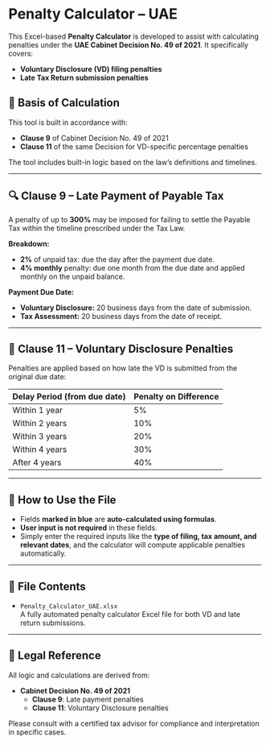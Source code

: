 # Penalty Calculator – UAE

This Excel-based **Penalty Calculator** is developed to assist with calculating penalties under the **UAE Cabinet Decision No. 49 of 2021**. It specifically covers:

- **Voluntary Disclosure (VD) filing penalties**
- **Late Tax Return submission penalties**

## 📘 Basis of Calculation

This tool is built in accordance with:

- **Clause 9** of Cabinet Decision No. 49 of 2021  
- **Clause 11** of the same Decision for VD-specific percentage penalties  

The tool includes built-in logic based on the law’s definitions and timelines.

---

## 🔍 Clause 9 – Late Payment of Payable Tax

A penalty of up to **300%** may be imposed for failing to settle the Payable Tax within the timeline prescribed under the Tax Law.

**Breakdown:**

- **2%** of unpaid tax: due the day after the payment due date.
- **4% monthly** penalty: due one month from the due date and applied monthly on the unpaid balance.

**Payment Due Date:**

- **Voluntary Disclosure:** 20 business days from the date of submission.
- **Tax Assessment:** 20 business days from the date of receipt.

---

## 🧾 Clause 11 – Voluntary Disclosure Penalties

Penalties are applied based on how late the VD is submitted from the original due date:

| Delay Period (from due date) | Penalty on Difference |
|------------------------------|------------------------|
| Within 1 year                | 5%                     |
| Within 2 years               | 10%                    |
| Within 3 years               | 20%                    |
| Within 4 years               | 30%                    |
| After 4 years                | 40%                    |

---

## 🧠 How to Use the File

- Fields **marked in blue** are **auto-calculated using formulas**.
- **User input is not required** in these fields.
- Simply enter the required inputs like the **type of filing, tax amount, and relevant dates**, and the calculator will compute applicable penalties automatically.

---

## 📂 File Contents

- `Penalty_Calculator_UAE.xlsx`  
  A fully automated penalty calculator Excel file for both VD and late return submissions.

---

## 📄 Legal Reference

All logic and calculations are derived from:

- **Cabinet Decision No. 49 of 2021**  
  - **Clause 9**: Late payment penalties  
  - **Clause 11**: Voluntary Disclosure penalties

Please consult with a certified tax advisor for compliance and interpretation in specific cases.
